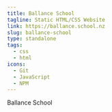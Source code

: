 ```yaml
---
title: Ballance School
tagline: Static HTML/CSS Website
link: https://ballance.school.nz
slug: ballance-school
type: standalone
tags:
  - css
  - html
icons:
  - Git
  - JavaScript
  - NPM
---
```


Ballance School